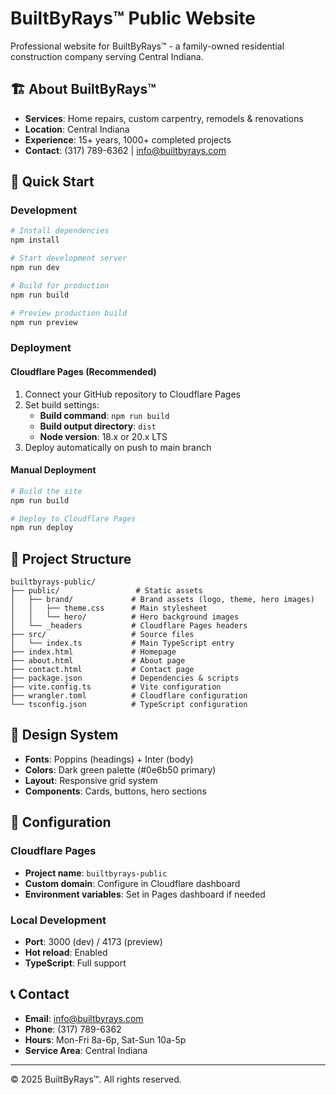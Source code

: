 # BuiltByRays™ Public Website

Professional website for BuiltByRays™ - a family-owned residential construction company serving Central Indiana.

## 🏗️ About BuiltByRays™

- **Services**: Home repairs, custom carpentry, remodels & renovations
- **Location**: Central Indiana
- **Experience**: 15+ years, 1000+ completed projects
- **Contact**: (317) 789-6362 | info@builtbyrays.com

## 🚀 Quick Start

### Development
```bash
# Install dependencies
npm install

# Start development server
npm run dev

# Build for production
npm run build

# Preview production build
npm run preview
```

### Deployment

#### Cloudflare Pages (Recommended)
1. Connect your GitHub repository to Cloudflare Pages
2. Set build settings:
   - **Build command**: `npm run build`
   - **Build output directory**: `dist`
   - **Node version**: 18.x or 20.x LTS
3. Deploy automatically on push to main branch

#### Manual Deployment
```bash
# Build the site
npm run build

# Deploy to Cloudflare Pages
npm run deploy
```

## 📁 Project Structure

```
builtbyrays-public/
├── public/                 # Static assets
│   ├── brand/             # Brand assets (logo, theme, hero images)
│   │   ├── theme.css      # Main stylesheet
│   │   └── hero/          # Hero background images
│   └── _headers           # Cloudflare Pages headers
├── src/                   # Source files
│   └── index.ts           # Main TypeScript entry
├── index.html             # Homepage
├── about.html             # About page
├── contact.html           # Contact page
├── package.json           # Dependencies & scripts
├── vite.config.ts         # Vite configuration
├── wrangler.toml          # Cloudflare configuration
└── tsconfig.json          # TypeScript configuration
```

## 🎨 Design System

- **Fonts**: Poppins (headings) + Inter (body)
- **Colors**: Dark green palette (#0e6b50 primary)
- **Layout**: Responsive grid system
- **Components**: Cards, buttons, hero sections

## 🔧 Configuration

### Cloudflare Pages
- **Project name**: `builtbyrays-public`
- **Custom domain**: Configure in Cloudflare dashboard
- **Environment variables**: Set in Pages dashboard if needed

### Local Development
- **Port**: 3000 (dev) / 4173 (preview)
- **Hot reload**: Enabled
- **TypeScript**: Full support

## 📞 Contact

- **Email**: info@builtbyrays.com
- **Phone**: (317) 789-6362
- **Hours**: Mon-Fri 8a-6p, Sat-Sun 10a-5p
- **Service Area**: Central Indiana

---

© 2025 BuiltByRays™. All rights reserved.